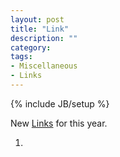 ```yaml
---
layout: post
title: "Link"
description: ""
category: 
tags: 
- Miscellaneous
- Links
---
```

{% include JB/setup %}

New <a href="http://umangsaini.in/tags.html#Links-ref">Links</a> for this year. 

1. 
